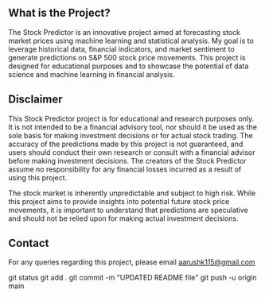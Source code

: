 ## What is the Project?
The Stock Predictor is an innovative project aimed at forecasting stock market prices using machine learning and statistical analysis. My goal is to leverage historical data, financial indicators, and market sentiment to generate predictions on S&P 500 stock price movements. This project is designed for educational purposes and to showcase the potential of data science and machine learning in financial analysis.

## Disclaimer

This Stock Predictor project is for educational and research purposes only. It is not intended to be a financial advisory tool, nor should it be used as the sole basis for making investment decisions or for actual stock trading. The accuracy of the predictions made by this project is not guaranteed, and users should conduct their own research or consult with a financial advisor before making investment decisions. The creators of the Stock Predictor assume no responsibility for any financial losses incurred as a result of using this project.

The stock market is inherently unpredictable and subject to high risk. While this project aims to provide insights into potential future stock price movements, it is important to understand that predictions are speculative and should not be relied upon for making actual investment decisions.


## Contact

For any queries regarding this project, please email aarushk115@gmail.com


git status
git add .
git commit -m "UPDATED README file"
git push -u origin main
